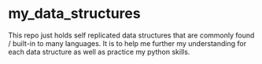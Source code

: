 # my_data_structures
This repo just holds self replicated data structures that are commonly found / built-in to many languages. It is to help me further my understanding for each data structure as well as practice my python skills.
